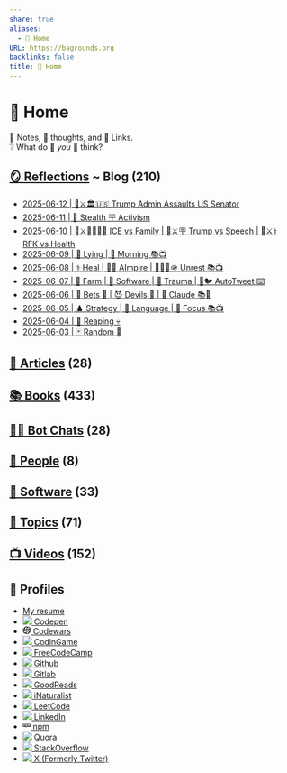 ```yaml
---
share: true
aliases:
  - 🏡 Home
URL: https://bagrounds.org
backlinks: false
title: 🏡 Home
---
```

# 🏡 Home  
📑 Notes, 💭 thoughts, and 🔗 Links.  
❔ What do 🫵 _you_ 🤔 think?  
  
## [🪞 Reflections](./reflections/index.md) ~ Blog (210)  
- [2025-06-12 | 👹⚔️🏛️🇺🇸 Trump Admin Assaults US Senator](./reflections/2025-06-12.md)  
- [2025-06-11 | 🥸 Stealth 🪧 Activism](./reflections/2025-06-11.md)  
- [2025-06-10 | 🥸⚔️👨‍👩‍👧‍👦 ICE vs Family | 👹⚔️🪧 Trump vs Speech | 🐍⚔️⚕️ RFK vs Health](./reflections/2025-06-10.md)  
- [2025-06-09 | 🤥 Lying | 🌄 Morning 📚📺](./reflections/2025-06-09.md)  
- [2025-06-08 | ⚕️ Heal | 🤖👑 AImpire | 🧊🚨📣🪖 Unrest 📚📺](./reflections/2025-06-08.md)  
- [2025-06-07 | 🚜 Farm | 💾 Software  | 🤕 Trauma | 🤖🐦 AutoTweet ⌨️](./reflections/2025-06-07.md)  
- [2025-06-06 | 🎲 Bets 🎰 | 😈 Devils 👹 | 🤖 Claude 📚📄](./reflections/2025-06-06.md)  
- [2025-06-05 | ♟️ Strategy | 🦜 Language | 🔬 Focus 📚📺](./reflections/2025-06-05.md)  
- [2025-06-04 | 🌅 Reaping 💀](./reflections/2025-06-04.md)  
- [2025-06-03 | 🃏 Random 🎲](./reflections/2025-06-03.md)  
  
  
## [📄  Articles](./articles/index.md) (28)  
  
## [📚 Books](./books/index.md) (433)  
  
## [🤖💬 Bot Chats](./bot-chats/index.md) (28)  
  
## [👥 People](./people/index.md) (8)  
  
## [💾 Software](./software/index.md) (33)  
  
## [🌌 Topics](./topics/index.md) (71)  
  
## [📺 Videos](./videos/index.md) (152)  
  
## 🔗 Profiles  
- [My resume](./topics/my-resume.md)  
- <a href="http://codepen.io/bagrounds"><img style="height:1em; margin:0;" src="https://simpleicons.org/icons/codepen.svg"/> Codepen</a>  
- <a href="http://www.codewars.com/users/bagrounds"><img style="height:1em; margin:0;" src="https://raw.githubusercontent.com/bagrounds/icons/master/codewars.svg"/> Codewars</a>  
- <a href="https://www.codingame.com/profile/0d172b10ecb72b81c2bb2646e8be9d8a8930706"><img style="height:1em; margin:0;" src="https://simpleicons.org/icons/codingame.svg"/> CodinGame</a>  
- <a href="http://freecodecamp.com/bagrounds"><img style="height:1em; margin:0;" src="https://simpleicons.org/icons/freecodecamp.svg"/> FreeCodeCamp</a>  
- <a href="https://github.com/bagrounds"><img style="height:1em; margin:0;" src="https://simpleicons.org/icons/github.svg"/> Github</a>  
- <a href="http://gitlab.com/bagrounds"><img style="height:1em; margin:0;" src="https://simpleicons.org/icons/gitlab.svg"/> Gitlab</a>  
- <a href="http://goodreads.com/bagrounds"><img style="height:1em; margin:0;" src="https://simpleicons.org/icons/goodreads.svg"/> GoodReads</a>  
- <a href="https://www.inaturalist.org/people/8822063"><img style="height:1em; margin:0;" src="https://static.inaturalist.org/wiki_page_attachments/3154-original.png"/> iNaturalist</a>  
- <a href="https://leetcode.com/u/bagrounds"><img style="height:1em; margin:0;" src="https://simpleicons.org/icons/leetcode.svg"/> LeetCode</a>  
- <a href="https://linkedin.com/in/bagrounds"><img style="height:1em; margin:0;" src="https://simpleicons.org/icons/linkedin.svg"/> LinkedIn</a>  
- <a href="http://www.npmjs.com/~bagrounds"><img style="height:1em; margin:0;" src="https://raw.githubusercontent.com/bagrounds/icons/master/npm.svg"/> npm</a>  
- <a href="https://www.quora.com/profile/Bryan-Grounds"><img style="height:1em; margin:0;" src="https://simpleicons.org/icons/quora.svg"/> Quora</a>  
- <a href="http://stackoverflow.com/users/2081363/bagrounds"><img style="height:1em; margin:0;" src="https://simpleicons.org/icons/stackoverflow.svg"/> StackOverflow</a>  
- <a href="https://twitter.com/bagrounds"><img style="height:1em; margin:0;" src="https://simpleicons.org/icons/x.svg"/> X (Formerly Twitter)</a>  
